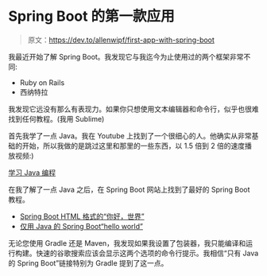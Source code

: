 # Spring Boot 的第一款应用

> 原文：<https://dev.to/allenwipf/first-app-with-spring-boot>

我最近开始了解 Spring Boot。我发现它与我迄今为止使用过的两个框架非常不同:

*   Ruby on Rails
*   西纳特拉

我发现它远没有那么有表现力。如果你只想使用文本编辑器和命令行，似乎也很难找到任何教程。(我用 Sublime)

首先我学了一点 Java。我在 Youtube 上找到了一个很细心的人。他确实从非常基础的开始，所以我做的是跳过这里和那里的一些东西，以 1.5 倍到 2 倍的速度播放视频:)

[学习 Java 编程](https://www.youtube.com/watch?v=Hl-zzrqQoSE&index=1&list=PLFE2CE09D83EE3E28)

在我了解了一点 Java 之后，在 Spring Boot 网站上找到了最好的 Spring Boot 教程。

*   [Spring Boot HTML 格式的“你好，世界”](https://spring.io/guides/gs/serving-web-content/)
*   [仅用 Java 的 Spring Boot“hello world”](https://spring.io/guides/gs/gradle/)

无论您使用 Gradle 还是 Maven，我发现如果我设置了包装器，我只能编译和运行构建。快速的谷歌搜索应该会显示这两个选项的命令行提示。我相信“只有 Java 的 Spring Boot”链接特别为 Gradle 提到了这一点。